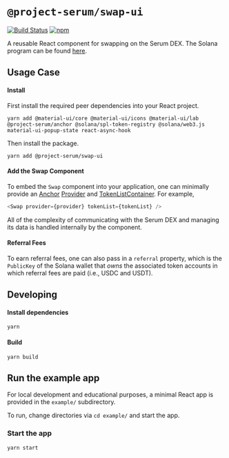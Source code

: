 # `@project-serum/swap-ui`

[![Build Status](https://travis-ci.com/project-serum/swap-ui.svg?branch=master)](https://travis-ci.com/project-serum/swap-ui)
[![npm](https://img.shields.io/npm/v/@project-serum/swap-ui.svg)](https://www.npmjs.com/package/@project-serum/swap-ui)

A reusable React component for swapping on the Serum DEX. The Solana program can be
found [here](https://github.com/project-serum/swap).

## Usage Case

#### Install

First install the required peer dependencies into your React project.

```
yarn add @material-ui/core @material-ui/icons @material-ui/lab @project-serum/anchor @solana/spl-token-registry @solana/web3.js material-ui-popup-state react-async-hook
```

Then install the package.

```
yarn add @project-serum/swap-ui
```

#### Add the Swap Component

To embed the `Swap` component into your application,
one can minimally provide an [Anchor](https://github.com/project-serum/anchor)
[Provider](https://project-serum.github.io/anchor/ts/classes/provider.html)
and [TokenListContainer](https://github.com/solana-labs/token-list).
For example,

 ```javascript
<Swap provider={provider} tokenList={tokenList} />
```

All of the complexity of communicating with the Serum DEX and managing
its data is handled internally by the component.

#### Referral Fees

To earn referral fees, one can also pass in a `referral` property,
which is the `PublicKey` of the Solana wallet that *owns* the associated
token accounts in which referral fees are paid (i.e., USDC and USDT).

## Developing

#### Install dependencies

```
yarn
```

#### Build

```
yarn build
```

## Run the example app

For local development and educational purposes, a minimal React app is provided
in the `example/` subdirectory.

To run, change directories via `cd example/` and start the app.

### Start the app

```
yarn start
```
